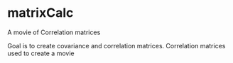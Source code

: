 # matrixCalc
A movie of Correlation matrices

Goal is to create covariance and correlation matrices.  Correlation matrices used to create a movie
